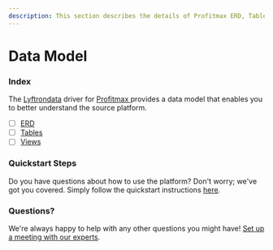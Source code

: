```yaml
---
description: This section describes the details of Profitmax ERD, Tables, and Views.
---
```


# Data Model

### Index

The  [Lyftrondata](https://www.lyftrondata.com/) driver for [Profitmax](https://www.lyftrondata.com/integration/profitmax/)[ ](https://www.lyftrondata.com/integration/profitmax/)provides a data model that enables you to better understand the source platform.

* [ ] [ERD](../../../marketing-analytics/profitmax/data-model/erd.md)
* [ ] [Tables](../../../marketing-analytics/profitmax/data-model/tables.md)
* [ ] [Views](../../../marketing-analytics/profitmax/data-model/views.md)

### Quickstart Steps

Do you have questions about how to use the platform? Don't worry; we've got you covered. Simply follow the quickstart instructions [here](../../../../quickstart-steps.md).

### Questions? <a href="#questions" id="questions"></a>

We're always happy to help with any other questions you might have! [Set up a meeting with our experts](https://www.lyftrondata.com/book-a-meeting/).

